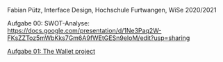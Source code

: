 Fabian Pütz, Interface Design, Hochschule Furtwangen, WiSe 2020/2021


Aufgabe 00: SWOT-Analyse:
https://docs.google.com/presentation/d/1Ne3Paq2W-FKsZZToz5mWbKks7Gm6A9fWEtGESn9eIoM/edit?usp=sharing

<a href="IFD Aufgabe 1.pdf">Aufgabe 01: The Wallet project</a></p>

